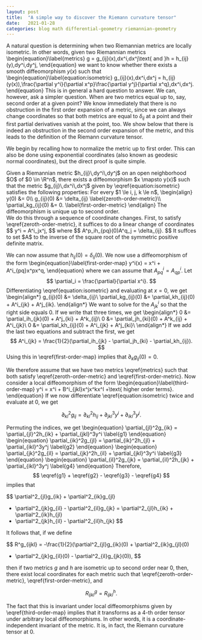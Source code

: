 ```yaml
---
layout: post
title:  "A simple way to discover the Riemann curvature tensor"
date:   2021-01-28
categories: blog math differential-geometry riemannian-geometry
---
```

$\newcommand{\R}{\mathbb{R}}$
A natural question is determining when two Riemannian metrics are locally isometric. In other words, given two Riemannian metrics
\begin{equation}\label{metrics}
  g = g_{ij}(x)\,dx^i\,dx^j\text{ and }h = h_{ij}(y)\,dy^i\,dy^j,
\end{equation}
we want to know whether there exists a smooth diffeomorphism $y(x)$ such that
\begin{equation}\label{equation:isometric}
 g_{ij}(x)\,dx^i\,dx^j =  h_{ij}(y(x))\,\frac{\partial y^i}{\partial x^p}\frac{\partial y^j}{\partial x^q}\,dx^i\,dx^j.
\end{equation}
This is in general a hard question to answer. We can, however, ask a simpler question. When are two metrics equal up to, say, second order at a given point? We know immediately that there is no obstruction in the first order expansion of a metric, since we can always change coordinates so that both metrics are equal to $\delta_{ij}$ at a point and their first partial derivatives vanish at the point, too. We show below that there is indeed an obstruction in the second order expansion of the metric, and this leads to the definition of the Riemann curvature tensor.

We begin by recalling how to normalize the metric up to first order. This can also be done using exponential coordinates (also known as geodesic normal coordinates), but the direct proof is quite simple.

<div class="lemma">
  Given a Riemannian metric $h_{ij}\,dy^i\,dy^j$ on an open neighborhood $O$ of $0 \in \R^n$, there exists a diffeomorphism $x \mapsto y(x)$ such that the metric $g_{ij}\,dx^i\,dx^j$ given by \eqref{equation:isometric} satisfies the following properties: For every $1 \le i, j, k \le n$,
  \begin{align}
    y(0) &= 0\\
    g_{ij}(0) &= \delta_{ij} \label{zeroth-order-metric}\\
    \partial_kg_{ij}(0) &= 0. \label{first-order-metric}
  \end{align}
The diffeomorphism is unique up to second order.
</div>

<div class="proof">
  We do this through a sequence of coordinate changes. First, to satisfy \eqref{zeroth-order-metric}, it suffices to do a linear change of coordinates
  $$
    y^i =  A^i_jx^j,
  $$
  where
  $$
    A^p_ih_{pq}(0)A^q_j = \delta_{ij}.
  $$
  It suffces to set $A$ to the inverse of the square root of the symmetric positive definite matrix.

  We can now assume that $h_{ij}(0) = \delta_{ij}(0)$. We now use a diffeomorphism of the form
\begin{equation}\label{first-order-map}
    y^i(x) = x^i  + A^i_{pq}x^px^q,
\end{equation}
  where we can assume that $A^i_{pq} = A^i_{qp}$.
  Let
  $$
    \partial_i = \frac{\partial}{\partial x^i}.
  $$
  Differentiating \eqref{equation:isometric} and evaluating at $x = 0$, we get
  \begin{align*}
    g_{ij}(0) &= \delta_{ij}\\
    \partial_kg_{ij}(0) &= \partial_kh_{ij}(0) + A^i_{jk} + A^j_{ik}.
  \end{align*}
  We want to solve for the $A^i_{jk}$ so that the right side equals $0$. If we write that three times, we get
  \begin{align*}
    0 &= \partial_ih_{jk}(0) + A^j_{ki} + A^k_{ij}\\
    0 &= \partial_jh_{ki}(0) + A^k_{ij} + A^i_{jk}\\
    0 &= \partial_kh_{ij}(0) + A^i_{jk} + A^j_{ki}\\
  \end{align*}
  If we add the last two equations and subtract the first, we get
  $$
    A^i_{jk} = \frac{1}{2}(\partial_ih_{jk} - \partial_jh_{ki} - \partial_kh_{ij}).
  $$
  Using this in \eqref{first-order-map} implies that $\partial_kg_{ij}(0) = 0$.
</div>

We therefore assume that we have two metrics \eqref{metrics} such that both satisfy \eqref{zeroth-order-metric} and \eqref{first-order-metric}.
Now consider a local diffeomorphism of the form
\begin{equation}\label{third-order-map}
y^i = x^i + B^i_{jkl}x^jx^kx^l +\text{ higher order terms}.
\end{equation}
If we now differentiate \eqref{equation:isometric} twice and evaluate at $0$, we get

$$
\partial_{kl}^2g_{ij}
  = \partial_{kl}^2h_{ij}
    + \partial_{jkl}^3y^i + \partial_{ikl}^3y^j.
$$

Permuting the indices, we get
\begin{equation}
  \partial_{jl}^2g_{ik} = \partial_{jl}^2h_{ik} + \partial_{jkl}^3y^i \label{g1}
\end{equation}
\begin{equation}
  \partial_{ik}^2g_{jl} = \partial_{ik}^2h_{jl} + \partial_{ikl}^3y^j \label{g2}
\end{equation}
\begin{equation}
  \partial_{jk}^2g_{il} = \partial_{jk}^2h_{il} + \partial_{jkl}^3y^i \label{g3}
\end{equation}
\begin{equation}
  \partial_{il}^2g_{jk} = \partial_{il}^2h_{jk} + \partial_{ikl}^3y^j \label{g4}
\end{equation}
Therefore,
$$
  \eqref{g1} + \eqref{g2} - \eqref{g3} - \eqref{g4}
$$
implies that

$$
  \partial^2_{jl}g_{ik} + \partial^2_{ik}g_{jl}
  - \partial^2_{jk}g_{il} - \partial^2_{il}g_{jk}
  =
  \partial^2_{jl}h_{ik} + \partial^2_{ik}h_{jl}
  - \partial^2_{jk}h_{il} - \partial^2_{il}h_{jk}
$$

It follows that, if we define

$$
  R^g_{ijkl} = -\frac{1}{2}(\partial^2_{jl}g_{ik}(0) + \partial^2_{ik}g_{jl}(0)
  - \partial^2_{jk}g_{il}(0) - \partial^2_{il}g_{jk}(0)),
$$

then if two metrics $g$ and $h$ are isometric up to second order near $0$, then, there exist local coordinates for each metric such that \eqref{zeroth-order-metric}, \eqref{first-order-metric}, and

$$
  R^g_{ijkl} = R^h_{ijkl}.
$$

The fact that this is invariant under local diffeomorphisms given by \eqref{third-order-map} implies that it transforms as a $4$-th order tensor under arbitrary local diffeomorphisms. In other words, it is a coordinate-independent invariant of the metric. It is, in fact, the Riemann curvature tensor at $0$.
